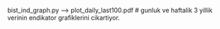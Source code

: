 
bist_ind_graph.py --> plot_daily_last100.pdf  # gunluk ve haftalik 3 yillik verinin endikator grafiklerini cikartiyor.
